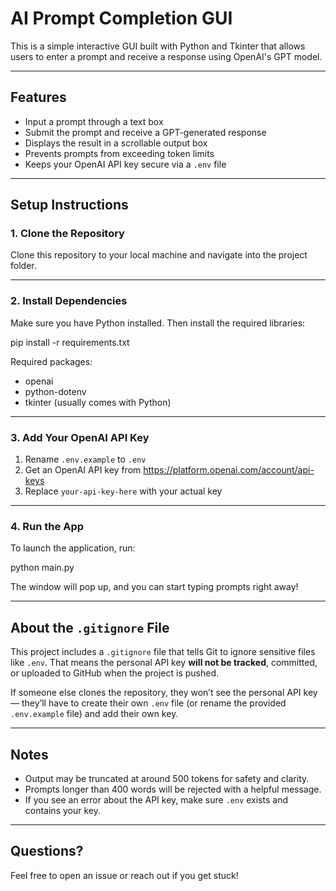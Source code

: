 # AI Prompt Completion GUI

This is a simple interactive GUI built with Python and Tkinter that allows users to enter a prompt and receive a response using OpenAI's GPT model.

---

## Features

- Input a prompt through a text box  
- Submit the prompt and receive a GPT-generated response  
- Displays the result in a scrollable output box  
- Prevents prompts from exceeding token limits  
- Keeps your OpenAI API key secure via a `.env` file  

---

## Setup Instructions

### 1. Clone the Repository

Clone this repository to your local machine and navigate into the project folder.

---

### 2. Install Dependencies

Make sure you have Python installed. Then install the required libraries:

pip install -r requirements.txt

Required packages:
- openai
- python-dotenv
- tkinter (usually comes with Python)

---

### 3. Add Your OpenAI API Key

1. Rename `.env.example` to `.env`
2. Get an OpenAI API key from https://platform.openai.com/account/api-keys
3. Replace `your-api-key-here` with your actual key

---

### 4. Run the App

To launch the application, run:

python main.py

The window will pop up, and you can start typing prompts right away!

---

## About the `.gitignore` File

This project includes a `.gitignore` file that tells Git to ignore sensitive files like `.env`. That means the personal API key **will not be tracked**, committed, or uploaded to GitHub when the project is pushed.

If someone else clones the repository, they won’t see the personal API key — they’ll have to create their own `.env` file (or rename the provided `.env.example` file) and add their own key.

---

## Notes

- Output may be truncated at around 500 tokens for safety and clarity.  
- Prompts longer than 400 words will be rejected with a helpful message.  
- If you see an error about the API key, make sure `.env` exists and contains your key.

---

## Questions?

Feel free to open an issue or reach out if you get stuck!